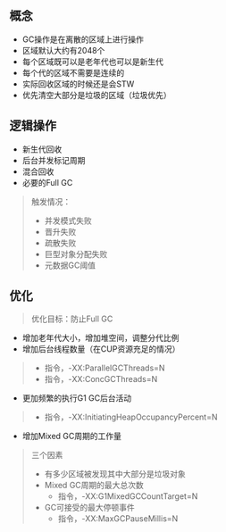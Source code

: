 ## 概念
- GC操作是在离散的区域上进行操作
- 区域默认大约有2048个
- 每个区域既可以是老年代也可以是新生代
- 每个代的区域不需要是连续的
- 实际回收区域的时候还是会STW
- 优先清空大部分是垃圾的区域（垃圾优先）

## 逻辑操作
- 新生代回收
- 后台并发标记周期
- 混合回收
- 必要的Full GC
> 触发情况：
> - 并发模式失败
> - 晋升失败
> - 疏散失败
> - 巨型对象分配失败
> - 元数据GC阈值

## 优化
> 优化目标：防止Full GC
- 增加老年代大小，增加堆空间，调整分代比例
- 增加后台线程数量（在CUP资源充足的情况）
> - 指令，-XX:ParallelGCThreads=N
> - 指令，-XX:ConcGCThreads=N
- 更加频繁的执行G1 GC后台活动
> - 指令，-XX:InitiatingHeapOccupancyPercent=N
- 增加Mixed GC周期的工作量
> 三个因素
> - 有多少区域被发现其中大部分是垃圾对象
> - Mixed GC周期的最大总次数
> 	- 指令，-XX:G1MixedGCCountTarget=N
> - GC可接受的最大停顿事件
> 	- 指令，-XX:MaxGCPauseMillis=N

